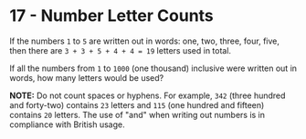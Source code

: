 # 17 - Number Letter Counts

If the numbers `1` to `5` are written out in words: one, two, three, four, five, then there are `3 + 3 + 5 + 4 + 4 = 19` letters used in total.

If all the numbers from `1` to `1000` (one thousand) inclusive were written out in words, how many letters would be used?

**NOTE:** Do not count spaces or hyphens. For example, `342` (three hundred and forty-two) contains `23` letters and `115` (one hundred and fifteen) contains `20` letters. The use of "and" when writing out numbers is in compliance with British usage.
